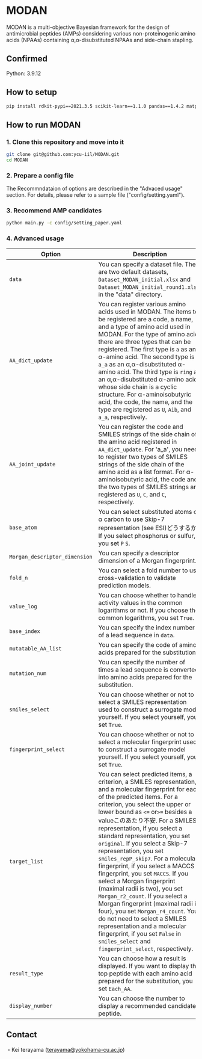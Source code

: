 # MODAN

MODAN is a multi-objective Bayesian framework for the design of antimicrobial peptides (AMPs) considering various non-proteinogenic amino acids (NPAAs) containing α,α-disubstituted NPAAs and side-chain stapling.

## Confirmed
Python: 3.9.12

## How to setup
```bash
pip install rdkit-pypi==2021.3.5 scikit-learn==1.1.0 pandas==1.4.2 matplotlib==3.5.2 pyyaml==6.0 physbo==1.0.1 mordred==1.2.0 openpyxl==3.0.10
```

## How to run MODAN

### 1. Clone this repository and move into it
```bash
git clone git@github.com:ycu-iil/MODAN.git
cd MODAN
```

### 2. Prepare a config file
The Recommndataion of options are described in the "Advaced usage" section. For details, please refer to a sample file ("config/setting.yaml").

### 3. Recommend AMP candidates 
```bash
python main.py -c config/setting_paper.yaml
```

### 4. Advanced usage

| Option  | Description |
| ------------- | ------------- |
| `data`  | You can specify a dataset file. There are two default datasets, `Dataset_MODAN_initial.xlsx` and `Dataset_MODAN_initial_round1.xlsx`, in the "data" directory. |
| `AA_dict_update`  | You can register various amino acids used in MODAN. The items to be registered are a code, a name, and a type of amino acid used in MODAN.  For the type of amino acid, there are three types that can be registered. The first type is `a` as an α-amino acid. The second type is `a_a` as an α,α-disubstituted α-amino acid. The third type is `ring` as an α,α-disubstituted α-amino acid whose side chain is a cyclic structure. For α-aminoisobutyric acid, the code, the name, and the type are registered as `U`, `Aib`, and `a_a`, respectively. |
| `AA_joint_update` | You can register the code and SMILES strings of the side chain of the amino acid registered in `AA_dict_update`. For 'a_a', you need to register two types of SMILES strings of the side chain of the amino acid as a list format. For α-aminoisobutyric acid, the code and the two types of SMILES strings are registered as `U`, `C`, and `C`, respectively.|
| `base_atom` | You can select substituted atoms of α carbon to use Skip-7 representation (see ESI)どうするか. If you select phosphorus or sulfur, you set `P` `S`.　|
| `Morgan_descriptor_dimension` | You can specify a descriptor dimension of a Morgan fingerprint. |
| `fold_n` | You can select a fold number to use cross-validation to validate prediction models. |
| `value_log` |  You can choose whether to handle activity values in the common logarithms or not. If you choose the common logarithms, you set `True`. |
| `base_index` | You can specify the index number of a lead sequence in `data`. |
| `mutatable_AA_list` | You can specify the code of amino acids prepared for the substitution. |
| `mutation_num` | You can specify the number of times a lead sequence is converted into amino acids prepared for the substitution. |
| `smiles_select` | You can choose whether or not to select a SMILES representation used to construct a surrogate model yourself. If you select yourself, you set `True`. |
| `fingerprint_select` | You can choose whether or not to select a molecular fingerprint used to construct a surrogate model yourself. If you select yourself, you set `True`. |
|`target_list`| You can select predicted items, a criterion, a SMILES representation, and a molecular fingerprint for each of the predicted items. For a criterion, you select the upper or lower bound as `<=` or`>=` besides a valueこのあたり不安. For a SMILES representation, if you select a standard representation, you set `original`. If you select a Skip-7 representation, you set `smiles_repP_skip7`. For a molecular fingerprint, if you select a MACCS fingerprint, you set `MACCS`. If you select a Morgan fingerprint (maximal radii is two), you set `Morgan_r2_count`. If you select a Morgan fingerprint (maximal radii is four), you set `Morgan_r4_count`. You do not need to select a SMILES representation and a molecular fingerprint, if you set `False` in `smiles_select` and `fingerprint_select`, respectively.|
| `result_type` | You can choose how a result is displayed. If you want to display the top peptide with each amino acid prepared for the substitution, you set `Each_AA`. |
| `display_number` | You can choose the number to display a recommended candidate peptide. |

## Contact
・Kei terayama (terayama@yokohama-cu.ac.jp)
